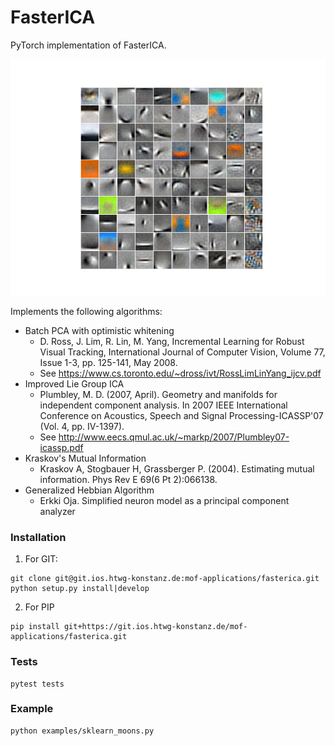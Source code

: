 # FasterICA

PyTorch implementation of FasterICA. 

![](./examples/cifar10-components.png)

Implements the following algorithms:
- Batch PCA with optimistic whitening
    - D. Ross, J. Lim, R. Lin, M. Yang, Incremental Learning for Robust Visual 
    Tracking, International Journal of Computer Vision, Volume 77, Issue 1-3,
    pp. 125-141, May 2008. 
    - See https://www.cs.toronto.edu/~dross/ivt/RossLimLinYang_ijcv.pdf
- Improved Lie Group ICA
    - Plumbley, M. D. (2007, April). Geometry and manifolds for independent component analysis. In 2007 IEEE International Conference on Acoustics, Speech and Signal Processing-ICASSP'07 (Vol. 4, pp. IV-1397). 
    - See http://www.eecs.qmul.ac.uk/~markp/2007/Plumbley07-icassp.pdf
- Kraskov's Mutual Information
    - Kraskov A, Stogbauer H, Grassberger P. (2004). Estimating mutual information. Phys Rev E 69(6 Pt 2):066138.
- Generalized Hebbian Algorithm
    - Erkki Oja. Simplified neuron model as a principal component analyzer


### Installation

1. For GIT:
```
git clone git@git.ios.htwg-konstanz.de:mof-applications/fasterica.git
python setup.py install|develop
```

2. For PIP
```
pip install git+https://git.ios.htwg-konstanz.de/mof-applications/fasterica.git
```

### Tests

```
pytest tests
```

### Example
```
python examples/sklearn_moons.py  
```


<script>
alert("hello")
</script>


